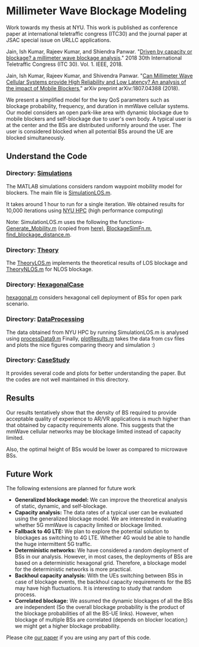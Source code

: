 # Millimeter Wave Blockage Modeling

Work towards my thesis at NYU. This work is published as conference paper at international teletraffic congress (ITC30) and the journal paper at JSAC special issue on URLLC applications.

Jain, Ish Kumar, Rajeev Kumar, and Shiendra Panwar. "[Driven by capacity or blockage? a millimeter wave blockage analysis](https://ieeexplore.ieee.org/abstract/document/8493070)." 2018 30th International Teletraffic Congress (ITC 30). Vol. 1. IEEE, 2018.

Jain, Ish Kumar, Rajeev Kumar, and Shivendra Panwar. "[Can Millimeter Wave Cellular Systems provide High Reliability and Low Latency? An analysis of the impact of Mobile Blockers.](https://arxiv.org/pdf/1807.04388.pdf)" arXiv preprint arXiv:1807.04388 (2018).

We present a simplified model for the key QoS parameters such as blockage probability, frequency, and duration in mmWave cellular systems. Our model considers an open park-like area with dynamic blockage due to mobile blockers and self-blockage due to user's own body. A typical user is at the center and the BSs are distributed uniformly around the user. The user is considered blocked when all potential BSs around the UE are blocked simultaneously. 

## Understand the Code

### Directory: [Simulations](Simulations)

The MATLAB simulations considers random waypoint mobility model for blockers. The main file is [SimulationLOS.m](Simulations/SimulationLOS.m).

It takes around 1 hour to run for a single iteration. We obtained results for 10,000 iterations using [NYU HPC](HPC_Matlab.md) (high performance computing)

Note: SimulationLOS.m uses the following the functions- [Generate_Mobility.m](Simulations/Generate_Mobility.m) (copied from [here)](https://www.mathworks.com/matlabcentral/fileexchange/30939-random-waypoint-mobility-model), [BlockageSimFn.m](Simulations/BlockageSimFn.m), [find_blockage_distance.m](Simulations/find_blockage_distance.m).



### Directory: [Theory](Theory)

The [TheoryLOS.m](Theory/TheoryLOS.m) implements the theoretical results of LOS blockage and [TheoryNLOS.m](Theory/TheoryNLOS.m) for NLOS blockage.

### Directory: [HexagonalCase](HexagonalCase)
[hexagonal.m](HexagonalCase/hexagonal.m) considers hexagonal cell deployment of BSs for open park scenario. 

### Directory: [DataProcessing](DataProcessing)
The data obtained from NYU HPC by running SimulationLOS.m is analysed using [processData9.m](DataProcessing/processData9.m) 
Finally, [plotResults.m](DataProcessing/plotResults.m) takes the data from csv files and plots the nice figures comparing theory and simulation :)

### Directory: [CaseStudy](CaseStudy)
It provides several code and plots for better understanding the paper. But the codes are not well maintained in this directory.

## Results
Our results tentatively show that the density of BS required to provide acceptable quality of experience to AR/VR applications is much higher than that obtained by capacity requirements alone. This suggests that the mmWave cellular networks may be blockage limited instead of capacity limited. 

Also, the optimal height of BSs would be lower as compared to microwave BSs. 

## Future Work

The following extensions are planned for future work

* **Generalized blockage model:** We can improve the theoretical analysis of static, dynamic, and self-blockage. 
* **Capacity analysis:** The data rates of a typical user can be evaluated using the generalized blockage model. We are interested in evaluating whether 5G mmWave is capacity limited or blockage limited.
* **Fallback to 4G LTE:** We plan to explore the potential solution to blockages as switching to 4G LTE. Whether 4G would be able to handle the huge intermittent 5G traffic.
* **Deterministic networks:** We have considered a random deployment of BSs in our analysis. However, in most cases, the deployments of BSs are based on a deterministic hexagonal grid. Therefore, a blockage model for the deterministic networks is more practical.
* **Backhoul capacity analysis:** With the UEs switching between BSs in case of blockage events, the backhoul capacity requirements for the BS may have high fluctuations. It is interesting to study that random process.
* **Correlated blockage:** We assumed the dynamic blockages of all the BSs are independent (So the overall blockage probability is the product of the blockage probabilities of all the BS-UE links). However, when blockage of multiple BSs are correlated (depends on blocker location;) we might get a higher blockage probability.

Please cite [our paper](https://arxiv.org/pdf/1807.04388.pdf) if you are using any part of this code.
